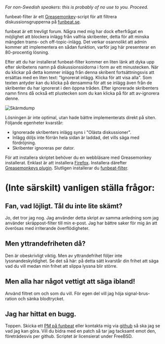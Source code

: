 *For non-Swedish speakers: this is probably of no use to you. Proceed.*

funbeat-filter är ett [Greasemonkey](https://addons.mozilla.org/firefox/addon/748)-script för att filtrera diskussionsgrupperna på [funbeat.se](http://www.funbeat.se).

funbeat är ett trevligt forum. Några med mig har dock efterfrågat en möjlighet att blockera inlägg från valfria skribenter, detta för att minska mängden trams- och off-topic-inlägg. Det verkar osannolikt att admin kommer att implementera en sådan funktion, varför jag här presenterar en 80-procentig lösning.

Efter att du har installerat funbeat-filter kommer en liten länk att dyka upp efter skribetens namn på diskussionssidorna i form av ett minustecken. När du klickar på detta kommer inlägg från denna skribent fortsättningsvis att ersättas med en liten text: "Ignorerat inlägg. Klicka för att visa alla". Som texten antyder kan du klicka på densamma för att se inlägg även från de skribenter du har ignorerat i den öppna tråden. Efter ignorerade skribenters namn finns då också ett plustecken som du kan klicka på för att av-ignorera denne.

![Skärmdump](http://i.imgur.com/skDKa.png)

Lösningen är inte optimal, utan hade bättre implementerats direkt på siten. Följande egenheter kvarstår:

  * Ignorerade skribenters inlägg syns i "Olästa diskussioner".
  * Inlägg döljs inte förrän hela sidan är laddad, det vills säga med fördröjning.
  * Skribenter ignoreras per dator.

För att installera skriptet behöver du en webbläsare med Greasemonkey installerat. Enklast är att installera [Firefox](http://www.mozilla.com/en-US/firefox/firefox.html). Installera därefter [Greasemonkeys plugin](https://addons.mozilla.org/firefox/addon/748). Slutligen installerar du [funbeat-filter](http://www.k2h.se/funbeatfilter.user.js).

# (Inte särskilt) vanligen ställa frågor:

## Fan, vad löjligt. Tål du inte lite skämt?

Jo, det tror jag nog. Jag använder detta skript av samma anledning som jag använder skräppost-filter till min e-post. Jag har bättre saker för mig än att överösas med irriterande överflödigheter.

## Men yttrandefriheten då?

Den är obeskrivligt viktig. Men av yttrandefrihet följer inte lyssnandeskyldighet. Se det så här: på detta sätt kvarstår din frihet att säga vad du vill medan min frihet att slippa lyssna blir större.

## Men alla har något vettigt att säga ibland!

Använd filtret om och som du vill. För egen del vill jag höja signal-brus-ration och sänka blodtrycket.

## Jag har hittat en bugg.

Toppen. Skicka ett [PM på funbeat](http://www.funbeat.se/person/overview.aspx?PersonID=116117) eller kontakta mig via [github](http://www.github.com/halhen/funbeat-filter) så ska jag se vad jag kan göra. Vill du bidra med en patch så tar jag tacksamt emot den, företrädesvis per github. Scriptet är licensierat under FreeBSD.

